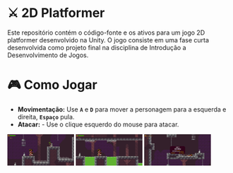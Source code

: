 # ⚔ 2D Platformer

Este repositório contém o código-fonte e os ativos para um jogo 2D platformer desenvolvido na Unity. O jogo consiste em uma fase curta desenvolvida como projeto final na disciplina de Introdução a Desenvolvimento de Jogos.

# 🎮 Como Jogar
- **Movimentação:** Use **`A`** e **`D`** para mover a personagem para a esquerda e direita, **`Espaço`** pula.
- **Atacar:** - Use o clique esquerdo do mouse para atacar.

<img src="https://github.com/FelipeTolentino/2D-Platformer/blob/89929d886b589f7ee5d05afe72589d2981e0b09a/repo/1.png" height=30% width=30%>
<img src="https://github.com/FelipeTolentino/2D-Platformer/blob/89929d886b589f7ee5d05afe72589d2981e0b09a/repo/3.png" height=30% width=30%>
<img src="https://github.com/FelipeTolentino/2D-Platformer/blob/89929d886b589f7ee5d05afe72589d2981e0b09a/repo/2.png" height=30% width=30%>
